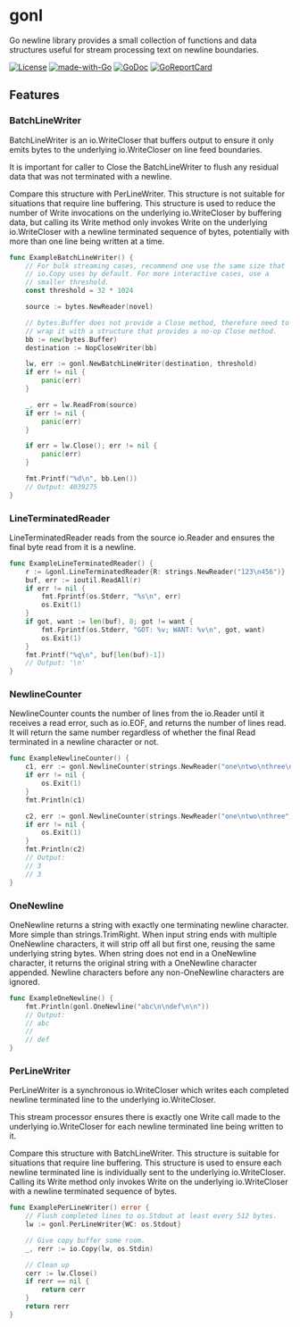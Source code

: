 # gonl

Go newline library provides a small collection of functions and data
structures useful for stream processing text on newline boundaries.

[![License](https://img.shields.io/badge/License-BSD_2--Clause-orange.svg)](https://opensource.org/licenses/BSD-2-Clause)
[![made-with-Go](https://img.shields.io/badge/Made%20with-Go-1f425f.svg)](http://golang.org)
[![GoDoc](https://godoc.org/github.com/karrick/gonl?status.svg)](https://godoc.org/github.com/karrick/gonl)
[![GoReportCard](https://goreportcard.com/badge/github.com/karrick/gonl)](https://goreportcard.com/report/github.com/karrick/gonl)

## Features

### BatchLineWriter

BatchLineWriter is an io.WriteCloser that buffers output to ensure it
only emits bytes to the underlying io.WriteCloser on line feed
boundaries.

It is important for caller to Close the BatchLineWriter to flush any
residual data that was not terminated with a newline.

Compare this structure with PerLineWriter. This structure is not
suitable for situations that require line buffering. This structure is
used to reduce the number of Write invocations on the underlying
io.WriteCloser by buffering data, but calling its Write method only
invokes Write on the underlying io.WriteCloser with a newline
terminated sequence of bytes, potentially with more than one line
being written at a time.

```Go
func ExampleBatchLineWriter() {
	// For bulk streaming cases, recommend one use the same size that
	// io.Copy uses by default. For more interactive cases, use a
	// smaller threshold.
	const threshold = 32 * 1024

	source := bytes.NewReader(novel)

	// bytes.Buffer does not provide a Close method, therefore need to
	// wrap it with a structure that provides a no-op Close method.
	bb := new(bytes.Buffer)
	destination := NopCloseWriter(bb)

	lw, err := gonl.NewBatchLineWriter(destination, threshold)
	if err != nil {
		panic(err)
	}

	_, err = lw.ReadFrom(source)
	if err != nil {
		panic(err)
	}

	if err = lw.Close(); err != nil {
		panic(err)
	}

	fmt.Printf("%d\n", bb.Len())
	// Output: 4039275
}
```

### LineTerminatedReader

LineTerminatedReader reads from the source io.Reader and ensures the
final byte read from it is a newline.

```Go
func ExampleLineTerminatedReader() {
	r := &gonl.LineTerminatedReader{R: strings.NewReader("123\n456")}
	buf, err := ioutil.ReadAll(r)
	if err != nil {
		fmt.Fprintf(os.Stderr, "%s\n", err)
		os.Exit(1)
	}
	if got, want := len(buf), 8; got != want {
		fmt.Fprintf(os.Stderr, "GOT: %v; WANT: %v\n", got, want)
		os.Exit(1)
	}
	fmt.Printf("%q\n", buf[len(buf)-1])
	// Output: '\n'
}
```

### NewlineCounter

NewlineCounter counts the number of lines from the io.Reader until it
receives a read error, such as io.EOF, and returns the number of lines
read. It will return the same number regardless of whether the final
Read terminated in a newline character or not.

```Go
func ExampleNewlineCounter() {
	c1, err := gonl.NewlineCounter(strings.NewReader("one\ntwo\nthree\n"))
	if err != nil {
		os.Exit(1)
	}
	fmt.Println(c1)

	c2, err := gonl.NewlineCounter(strings.NewReader("one\ntwo\nthree"))
	if err != nil {
		os.Exit(1)
	}
	fmt.Println(c2)
	// Output:
	// 3
	// 3
}
```

### OneNewline

OneNewline returns a string with exactly one terminating newline
character. More simple than strings.TrimRight. When input string ends
with multiple OneNewline characters, it will strip off all but first
one, reusing the same underlying string bytes. When string does not
end in a OneNewline character, it returns the original string with a
OneNewline character appended. Newline characters before any
non-OneNewline characters are ignored.

```Go
func ExampleOneNewline() {
	fmt.Println(gonl.OneNewline("abc\n\ndef\n\n"))
	// Output:
	// abc
	//
	// def
}

```

### PerLineWriter

PerLineWriter is a synchronous io.WriteCloser which writes each
completed newline terminated line to the underlying io.WriteCloser.

This stream processor ensures there is exactly one Write call made to
the underlying io.WriteCloser for each newline terminated line being
written to it.

Compare this structure with BatchLineWriter. This structure is
suitable for situations that require line buffering. This structure is
used to ensure each newline terminated line is individually sent to
the underlying io.WriteCloser. Calling its Write method only invokes
Write on the underlying io.WriteCloser with a newline terminated
sequence of bytes.

```Go
func ExamplePerLineWriter() error {
    // Flush completed lines to os.Stdout at least every 512 bytes.
    lw := gonl.PerLineWriter{WC: os.Stdout}

    // Give copy buffer some room.
    _, rerr := io.Copy(lw, os.Stdin)

    // Clean up
    cerr := lw.Close()
    if rerr == nil {
        return cerr
    }
    return rerr
}
```
